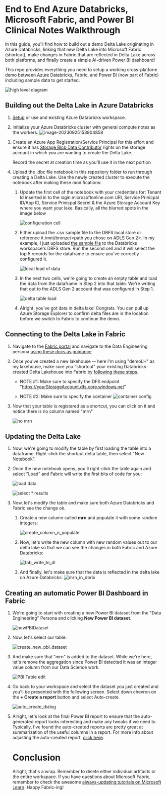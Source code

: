 # End to End Azure Databricks, Microsoft Fabric, and Power BI Clinical Notes Walkthrough

In this guide, you'll find how to build out a demo Delta Lake originating in Azure Databricks, linking that new Delta Lake into Microsoft Fabric (shortcut), make changes in Fabric that are reflected in Delta Lake across both platforms, and finally create a simple AI-driven Power BI dashboard!

This repo provides everything you need to setup a working cross-platform demo between Azure Databricks, Fabric, and Power BI (now part of Fabric) including sample data to get started.

![high level diagram](./images/high_level_diagram.png)

## Building out the Delta Lake in Azure Databricks

1. [Setup](https://learn.microsoft.com/en-us/azure/databricks/getting-started/#--create-an-azure-databricks-workspace) or use and existing Azure Databricks workspace.

2. Initialize your Azure Databricks cluster with general compute notes as the workers.
   ![image-20230925153904858](./images/cluster-compute.png)

3. Create an Azure App Registration/Service Principal for this effort and ensure it has [Storage Blob Data Contributor](https://learn.microsoft.com/en-us/azure/role-based-access-control/built-in-roles#storage-blob-data-contributor) rights on the storage account in which you are wanting to create the Delta Lake.

   Record the secret at creation time as you'll use it in the next portion

4. Upload the .dbc file notebook in this repository folder to run through creating a Delta Lake. Use the newly created cluster to execute the notebook after making these modifications:

   1. Update the first cell of the notebook with your credentials for:
      Tenant Id inserted in to the login.microsoftonline.com URI, Service Prinicpal ID/App ID, Service Prinicpal Secret & the Azure Storage Account Key where you want your lake. Basically, all the blurred spots in the image below

      ![configuration cell](./images/configs_screenshot.png)

   2. Either upload the .csv sample file to the DBFS local store or reference it /mnt/bronze/<path you chose on ADLS Gen 2>. In my example, I just uploaded [the sample file](./sample_data/medical_data.csv) to the Databricks workspace's DBFS store. Run the second cell and it will select the top 5 records for the dataframe to ensure you've correctly configured it.

      ![local load of data](./images/load_sample_data.png)

   3. In the next two cells, we're going to create an empty table and load the data from the dataframe in Step 2 into that table. We're writing that out to the ADLS Gen 2 account that was configured in Step 1.

      ![delta table load](./images/delta_table.png)

   4. Alright, you've got data in delta lake! Congrats. You can pull up Azure Storage Explorer to confirm delta files are in the location before we switch to Fabric to continue the demo.

## Connecting to the Delta Lake in Fabric

1. Navigate to the [Fabric portal](https://fabric.microsoft.com) and navigate to the Data Engineering persona [using these docs as guidance](https://learn.microsoft.com/en-us/fabric/data-engineering/create-lakehouse) 

2. Once you've created a new lakehouse -- here I'm using "demoLH" as my lakehouse, make sure you "shortcut" your existing Databricks-created Delta Lakehouse into Fabric by [following these steps](https://learn.microsoft.com/en-us/fabric/data-engineering/lakehouse-shortcuts). 

   

   - NOTE #1: Make sure to specify the DFS endpoint "https://yourStorageAccount.dfs.core.windows.net"

   - NOTE #2: Make sure to specify the container ![container config](./images/shortcutconfig2.png)

3. Now that your table is registered as a shortcut, you can click on it and notice there is no column named "mrn"

   ![no mrn](./images/demoshortcut-nomrn.png)

## Updating the Delta Lake

1. Now, we're going to modify the table by first loading the table into a dataframe. Right-click the shortcut delta table, then select "New Notebook".

2. Once the new notebook opens, you'll right-click the table again and select "Load" and Fabric will write the first bits of code for you:

   

   ![load data](./images/Loaddata.png)

   ![select * results](./images/loadeddata_in_df.png)

6. Now, let's modify the table and make sure both Azure Databricks and Fabric see the change ok.

   1. Create a new column called **mrn**  and populate it with some random integers:

      ![create_column_n_populate](./images/create_column_n_populate.png)

   2. Now, let's write the new column with new random values out to our delta lake so that we can see the changes in both Fabric and Azure Databricks:

      ![fab_write_to_dl](./images/fab_write_to_dl.png)

   3. And finally, let's make sure that the data is reflected in the delta lake on Azure Databricks:
      ![mrn_in_dbrix](./images/mrn_in_dbrix.png)

## Creating an automatic Power BI Dashboard in Fabric

1. We're going to start with creating a new Power BI dataset from the "Data Engineering" Persona and clicking **New Power BI dataset**.

   ![newPBIDataset](./images/newPBIDataset.png)

2. Now, let's select our table:

   ![create_new_pbi_dataset](./images/create_new_pbi_dataset.png)

3. And make sure that "mrn" is added to the dataset. While we're here, let's remove the aggregation since Power BI detected it was an integer value column from our Data Science work:

   ![PBI Table edit](./images/PBI_table_edit.png)

4. Go back to your workspace and select the dataset you just created and you'll be presented with the following screen. Select down chevron on the **+ Create a report** button and select Auto-create. 

   ![auto_create_dialog](./images/auto_create_dialog.png)

5. Alright, let's look at the final Power BI report to ensure that the auto-generated report looks interesting and make any tweaks if we need to. Typically, I've found the auto-created reports are pretty great at summarization of the useful columns in a report. For more info about adjusting the auto-created report, [click here](https://learn.microsoft.com/en-us/power-bi/create-reports/service-quick-create-report).

   # Conclusion

   Alright, that's a wrap. Remember to delete either individual artifacts or the entire workspace. If you have questions about Microsoft Fabric, remember to check the awesome [always-updating tutorials on Microsoft Learn](https://learn.microsoft.com/en-us/fabric/get-started/end-to-end-tutorials). Happy Fabric-ing!

   
